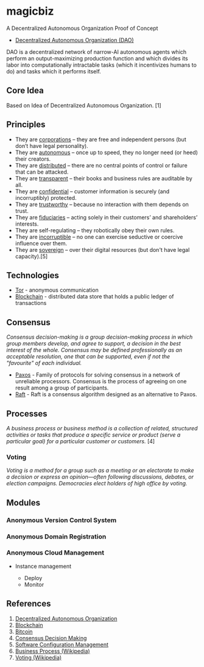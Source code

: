 # magicbiz

A Decentralized Autonomous Organization Proof of Concept

- [Decentralized Autonomous Organization (DAO)](https://en.wikipedia.org/wiki/Decentralized_Autonomous_Organization)

DAO is a decentralized network of narrow-AI autonomous agents which perform an output-maximizing production function and which divides its labor into computationally intractable tasks (which it incentivizes humans to do) and tasks which it performs itself.

## Core Idea

Based on Idea of Decentralized Autonomous Organization. [1]

## Principles

- They are [corporations](https://en.wikipedia.org/?title=Corporation) – they are free and independent persons (but don’t have legal personality).
- They are [autonomous](https://en.wikipedia.org/wiki/Autonomy) – once up to speed, they no longer need (or heed) their creators.
- They are [distributed](https://en.wikipedia.org/?title=Distributed_computing) – there are no central points of control or failure that can be attacked.
- They are [transparent](https://en.wikipedia.org/wiki/Transparency_(behavior)) – their books and business rules are auditable by all.
- They are [confidential](https://en.wikipedia.org/wiki/Confidentiality) – customer information is securely (and incorruptibly) protected.
- They are [trustworthy](https://en.wikipedia.org/wiki/Trust_(social_sciences)) – because no interaction with them depends on trust.
- They are [fiduciaries](https://en.wikipedia.org/wiki/Fiduciary) – acting solely in their customers’ and shareholders’ interests.
- They are self-regulating – they robotically obey their own rules.
- They are [incorruptible](https://en.wikipedia.org/?title=Corruption) – no one can exercise seductive or coercive influence over them.
- They are [sovereign](https://en.wikipedia.org/wiki/Sovereignty) – over their digital resources (but don't have legal capacity).[5]

## Technologies 

- [Tor](https://en.wikipedia.org/wiki/Tor_(anonymity_network)) - anonymous communication
- [Blockchain](https://en.wikipedia.org/wiki/Block_chain_(database)) - distributed data store that holds a public ledger of transactions  

## Consensus

*Consensus decision-making is a group decision-making process in which group members develop, and agree to support, a decision in the best interest of the whole. Consensus may be defined professionally as an acceptable resolution, one that can be supported, even if not the "favourite" of each individual.*

- [Paxos](https://en.wikipedia.org/wiki/Paxos_(computer_science)) - Family of protocols for solving consensus in a network of unreliable processors. Consensus is the process of agreeing on one result among a group of participants.
- [Raft](https://en.wikipedia.org/wiki/Raft_(computer_science)) - Raft is a consensus algorithm designed as an alternative to Paxos.

## Processes

*A business process or business method is a collection of related, structured activities or tasks that produce a specific service or product (serve a particular goal) for a particular customer or customers.* [4]

### Voting

*Voting is a method for a group such as a meeting or an electorate to make a decision or express an opinion—often following discussions, debates, or election campaigns. Democracies elect holders of high office by voting.*

## Modules

### Anonymous Version Control System

### Anonymous Domain Registration

### Anonymous Cloud Management

- Instance management

  - Deploy
  - Monitor

## References

1. [Decentralized Autonomous Organization](https://en.wikipedia.org/wiki/Decentralized_Autonomous_Organization)
2. [Blockchain](https://en.wikipedia.org/wiki/Block_chain_(database))
3. [Bitcoin](https://en.wikipedia.org/wiki/Bitcoin)
4. [Consensus Decision Making](https://en.wikipedia.org/wiki/Consensus_decision-making)
5. [Software Configuration Management](https://en.wikipedia.org/wiki/Software_configuration_management)
6. [Business Process (Wikipedia)](https://en.wikipedia.org/wiki/Business_process)
7. [Voting (Wikipedia)](https://en.wikipedia.org/wiki/Voting)
